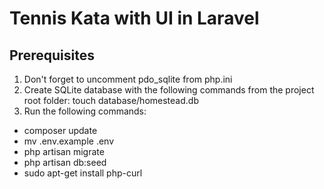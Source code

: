 # Tennis Kata with UI in Laravel

## Prerequisites

1. Don't forget to uncomment pdo_sqlite from php.ini
2. Create SQLite database with the following commands from the project root folder: touch database/homestead.db
3. Run the following commands:

- composer update
- mv .env.example .env
- php artisan migrate
- php artisan db:seed
- sudo apt-get install php-curl